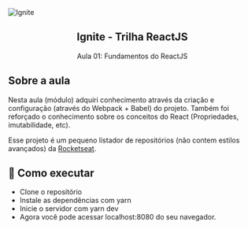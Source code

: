 <img alt="Ignite" src="https://i.imgur.com/eCVyxxy.png">
<h2 align="center">
  Ignite - Trilha ReactJS
</h2>
<p align="center">
  Aula 01: Fundamentos do ReactJS
</p>

## Sobre a aula

Nesta aula (módulo) adquiri conhecimento através da criação e configuração (através do Webpack + Babel) do projeto. Também foi reforçado o conhecimento sobre os conceitos do React (Propriedades, imutabilidade, etc).

Esse projeto é um pequeno listador de repositórios (não contem estilos avançados) da [Rocketseat](https://api.github.com/orgs/rocketseat/repos).

## 🚀 Como executar

- Clone o repositório
- Instale as dependências com yarn
- Inicie o servidor com yarn dev
- Agora você pode acessar localhost:8080 do seu navegador.
